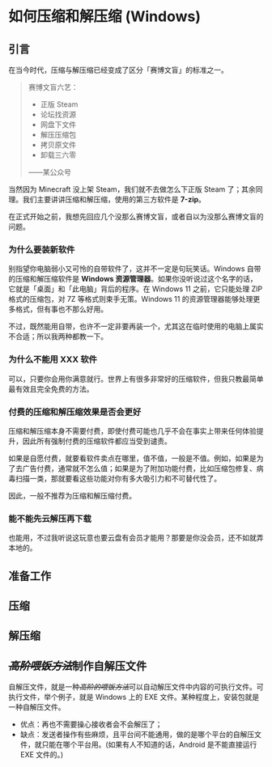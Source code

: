 # 如何压缩和解压缩 (Windows)

## 引言

在当今时代，压缩与解压缩已经变成了区分「赛博文盲」的标准之一。

> 赛博文盲六艺：
>
> - 正版 Steam
> - 论坛找资源
> - 网盘下文件
> - 解压压缩包
> - 拷贝原文件
> - 卸载三六零
>
> ——某公众号

当然因为 Minecraft 没上架 Steam，我们就不去做怎么下正版 Steam 了；其余同理。我们主要讲讲压缩和解压缩，使用的第三方软件是 **7-zip**。

在正式开始之前，我想先回应几个没那么赛博文盲，或者自以为没那么赛博文盲的问题。

### 为什么要装新软件

别指望你电脑弱小又可怜的自带软件了，这并不一定是句玩笑话。Windows 自带的压缩和解压缩软件是 **Windows 资源管理器**。如果你没听说过这个名字的话，它就是「桌面」和「此电脑」背后的程序。在 Windows 11 之前，它只能处理 ZIP 格式的压缩包，对 7Z 等格式则束手无策。Windows 11 的资源管理器能够处理更多格式，但有事也不那么好用。

不过，既然能用自带，也许不一定非要再装一个，尤其这在临时使用的电脑上属实不合适；所以我两种都教一下。

### 为什么不能用 XXX 软件

可以，只要你会用你满意就行。世界上有很多非常好的压缩软件，但我只教最简单最有效且完全免费的方法。

### 付费的压缩和解压缩效果是否会更好

压缩和解压缩本身不需要付费，即使付费可能也几乎不会在事实上带来任何体验提升，因此所有强制付费的压缩软件都应当受到谴责。

如果是自愿付费，就要看软件卖点在哪里，值不值，一般是不值。例如，如果是为了去广告付费，通常就不怎么值；如果是为了附加功能付费，比如压缩包修复、病毒扫描一类，那就要看这些功能对你有多大吸引力和不可替代性了。

因此，一般不推荐为压缩和解压缩付费。

### 能不能先云解压再下载

也能用，不过我听说这玩意也要云盘有会员才能用？那要是你没会员，还不如就弄本地的。

## 准备工作

## 压缩

## 解压缩

## ~~*高阶喂饭方法*~~制作自解压文件

自解压文件，就是一种~~*高阶的喂饭方法*~~可以自动解压文件中内容的可执行文件。可执行文件，举个例子，就是 Windows 上的 EXE 文件。某种程度上，安装包就是一种自解压文件。

- 优点：再也不需要操心接收者会不会解压了；
- 缺点：发送者操作有些麻烦，且平台间不能通用，做的是哪个平台的自解压文件，就只能在哪个平台用。(如果有人不知道的话，Android 是不能直接运行 EXE 文件的。)
